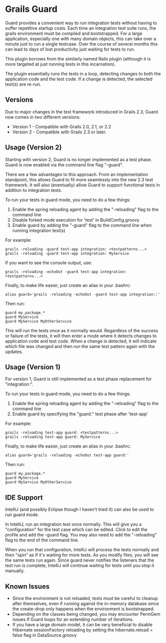 Grails Guard
=======================
Guard provides a convenient way to run integration tests without having to suffer repetitive startup costs. Each time an
integration test suite runs, the grails environment must be compiled and bootstrapped. For a large application, especially one with many domain objects, this
can take over a minute just to run a single testcase. Over the course of several months this can lead to days of lost productivity just waiting
for tests to run. 

This plugin borrows from the similarly named Rails plugin (although it is more targeted at just running tests in this incarnation).

The plugin essentially runs the tests in a loop, detecting changes to both the application code and the test code. If a change is detected, 
the selected test(s) are re-run. 

Versions
--------
Due to major changes in the test framework introduced in Grails 2.3, Guard now comes in two different versions:

* Version 1 - Compatible with Grails 2.0, 2.1, or 2.2
* Version 2 - Compatible with Grails 2.3 or later.

Usage (Version 2) 
-----------------      
Starting with version 2, Guard is no longer implemented as a test phase. Guard is now enabled via the command line flag "-guard". 

There are a few advantages to this approach. From an implementation standpoint, this allows Guard to fit more seamlessly into the new 2.3 test
framework. It will also (eventually) allow Guard to support functional tests in addition to integration tests.

To run your tests in guard mode, you need to do a few things:

1. Enable the spring reloading agent by adding the "-reloading" flag to the command line
2. Disable forked mode execution for 'test' in BuildConfig.groovy 
3. Enable guard by adding the "-guard" flag to the command line when running integration test(s)

For example:

    grails -reloading -guard test-app integration: <testpatterns...>
    grails -reloading -guard test-app integration: MyService

If you want to see the console output, use:

    grails -reloading -echoOut -guard test-app integration: <testpatterns...>

Finally, to make life easier, just create an alias in your .bashrc:

    alias guard='grails -reloading -echoOut -guard test-app integration::'

Then run:

    guard my.package.*
    guard MyService
    guard MyService MyOtherService

This will run the tests once as it normally would. Regardless of the success or failure of the tests, it will then enter 
a mode where it detects changes to application code and test code.  When a change is detected, it will indicate which file was changed
and then run the same test pattern again with the updates.

Usage (Version 1)
-----------------
For version 1, Guard is still implemented as a test phase replacement for "integration:".

To run your tests in guard mode, you need to do a few things:

1. Enable the spring reloading agent by adding the "-reloading" flag to the command line
2. Enable guard by specifying the "guard:" test phase after 'test-app'

For example:

    grails -reloading test-app guard: <testpatterns...>
    grails -reloading test-app guard: MyService

Finally, to make life easier, just create an alias in your .bashrc:

    alias guard='grails -reloading -echoOut test-app guard:'

Then run:

    guard my.package.*
    guard MyService
    guard MyService MyOtherService

IDE Support
-----------
IntelliJ (and possibly Eclipse though I haven't tried it) can also be used to run guard mode.

In IntelliJ, run an integration test once normally. This will give you a "configuration" for the test case which can be edited.
Click to edit the profile and add the -guard flag. You may also need to add the "-reloading" flag to the end of the command line.

When you run that configuration, IntelliJ will process the tests normally and then "spin" as if it's waiting for more tests. As you modify files,
you will see the same tests run again. Since guard never notifies the listeners that the test run is complete, IntelliJ will continue waiting for
tests until you stop it manually.

Known Issues
------------
* Since the environment is not reloaded, tests must be careful to cleanup after themselves, even if running against the in-memory database since the create-drop
only happens when the environment is bootstrapped.
* Depending on the classes being changed, you may encounter PermGem issues if Guard loops for an extending number of iterations.
* If you have a large domain model, it can be very beneficial to disable Hibernate sessionFactory reloading by setting the hibernate.reload = false flag in DataSource.groovy
